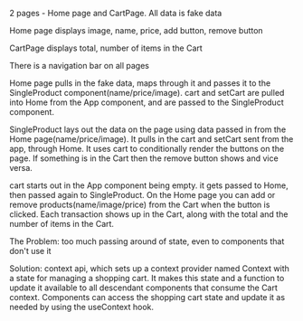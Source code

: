 2 pages - Home page and CartPage.  All data is fake data

Home page displays image, name, price, add button, remove button

CartPage displays total, number of items in the Cart

There is a navigation bar on all pages

Home page pulls in the fake data, maps through it and passes it to the SingleProduct component(name/price/image).  cart and setCart are pulled into Home from the App component, and are passed to the SingleProduct component.

SingleProduct lays out the data on the page using data passed in from the Home page(name/price/image).  It pulls in the cart and setCart sent from the app, through Home.  It uses cart to conditionally render the buttons on the page.  If something is in the Cart then the remove button shows and vice versa.

cart starts out in the App component being empty.  it gets passed to Home, then passed again to SingleProduct.  On the Home page you can add or remove products(name/image/price) from the Cart when the button is clicked.  Each transaction shows up in the Cart, along with the total and the number of items in the Cart.

The Problem:  too much passing around of state, even to components that don't use it

Solution: context api, which sets up a context provider named Context with a state for managing a shopping cart. It makes this state and a function to update it available to all descendant components that consume the Cart context. Components can access the shopping cart state and update it as needed by using the useContext hook.
